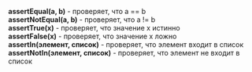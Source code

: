 **assertEqual(a, b)** - проверяет, что a == b  
**assertNotEqual(a, b)** - проверяет, что a != b  
**assertTrue(x)** - проверяет, что значение x истинно  
**assertFalse(x)** - проверяет, что значение x ложно  
**assertIn(элемент, список)** - проверяет, что элемент входит в список  
**assertNotIn(элемент, список)** - проверяет, что элемент не входит в список  



